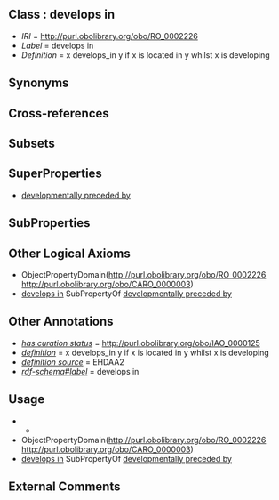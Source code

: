 
## Class : develops in

 * *IRI* = http://purl.obolibrary.org/obo/RO_0002226
 * *Label* = develops in
 * *Definition* = x develops_in y if x is located in y whilst x is developing

## Synonyms


## Cross-references


## Subsets


## SuperProperties

 * [developmentally preceded by](../../RO/58/RO_0002258.md)

## SubProperties


## Other Logical Axioms

 * ObjectPropertyDomain(<http://purl.obolibrary.org/obo/RO_0002226> <http://purl.obolibrary.org/obo/CARO_0000003>)
 * [develops in](../../RO/26/RO_0002226.md) SubPropertyOf [developmentally preceded by](../../RO/58/RO_0002258.md)

## Other Annotations

 * *[has curation status](../../IAO/14/IAO_0000114.md)* = http://purl.obolibrary.org/obo/IAO_0000125
 * *[definition](../../IAO/15/IAO_0000115.md)* = x develops_in y if x is located in y whilst x is developing
 * *[definition source](../../IAO/19/IAO_0000119.md)* = EHDAA2
 * *[rdf-schema#label](../../el/rdf-schema#label.md)* = develops in

## Usage

 * -
 * ObjectPropertyDomain(<http://purl.obolibrary.org/obo/RO_0002226> <http://purl.obolibrary.org/obo/CARO_0000003>)
 * [develops in](../../RO/26/RO_0002226.md) SubPropertyOf [developmentally preceded by](../../RO/58/RO_0002258.md)

## External Comments

